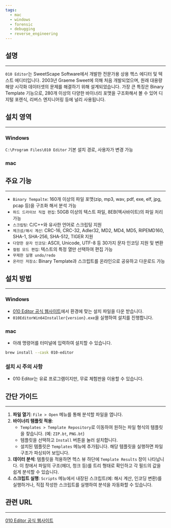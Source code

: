 ```yaml
---
tags:
  - mac
  - windows
  - forensic
  - debugging
  - reverse_engineering
---
```

## 설명
---
`010 Editor`는 SweetScape Software에서 개발한 전문가용 상용 헥스 에디터 및 텍스트 에디터입니다. 2003년 Graeme Sweet에 의해 처음 개발되었으며, 원래 대용량 해양 시각화 데이터셋의 문제를 해결하기 위해 설계되었습니다. 가장 큰 특징은 Binary Template 기능으로, 280개 이상의 다양한 바이너리 포맷을 구조화해서 볼 수 있어 디지털 포렌식, 리버스 엔지니어링 등에 널리 사용됩니다.

## 설치 영역
---
### Windows
`C:\Program Files\010 Editor` 기본 설치 경로, 사용자가 변경 가능

### mac


## 주요 기능
---
- `Binary Tempalte`: 160개 이상의 파일 포맷(zip, mp3, wav, pdf, exe, elf, jpg, pcap 등)을 구조화 해서 분석 가능
- `하드 드라이브 직접 편집`: 50GB 이상의 텍스트 파일, 8EB(엑사바이트)의 파일 처리 가능
- `스크립팅`: C/C++와 유사한 언어로 스크립팅 지원
- `체크섬/해시 계산`: CRC-16, CRC-32, Adler32, MD2, MD4, MD5, RIPEMD160, SHA-1, SHA-256, SHA-512, TIGER 지원
- `다양한 문자 인코딩`:  ASCII, Unicode, UTF-8 등 30가지 문자 인코딩 지원 및 변환
- `컬럼 모드 편집`: 텍스트의 특정 열만 선택하여 편집 가능
- `무제한 실행 undo/redo`
- `온라인 저장소`: Binary Template과 스크립트를 온라인으로 공유하고 다운로드 가능

## 설치 방법
---
### Windows
- [010 Editor 공식 웹사이트](https://www.sweetscape.com/download/010editor/)에서 환경에 맞는 설치 파일을 다운 받습니다.
- `010EditorWin64Installer{version}.exe`을 실행하여 설치를 진행합니다.
### mac
- 아래 명령어를 터미널에 입력하여 설치할 수 있습니다.
```sh
brew install --cask 010-editor
```

### 설치 시 주의 사항
- 010 Editor는 유료 프로그램이지만, 무료 체험판을 이용할 수 있습니다. 
## 간단 가이드
---
1.  **파일 열기**: `File > Open` 메뉴를 통해 분석할 파일을 엽니다.
2.  **바이너리 템플릿 적용**:
    *   `Templates > Template Repository`로 이동하여 원하는 파일 형식의 템플릿을 찾습니다. (예: `ZIP.bt`, `PNG.bt`)
    *   템플릿을 선택하고 `Install` 버튼을 눌러 설치합니다.
    *   설치된 템플릿은 `Templates` 메뉴에 추가됩니다. 해당 템플릿을 실행하면 파일 구조가 파싱되어 보입니다.
3.  **데이터 분석**: 템플릿을 적용하면 헥스 뷰 하단에 `Template Results` 창이 나타납니다. 이 창에서 파일의 구조(헤더, 청크 등)를 트리 형태로 확인하고 각 필드의 값을 쉽게 분석할 수 있습니다.
4.  **스크립트 실행**: `Scripts` 메뉴에서 내장된 스크립트(예: 해시 계산, 인코딩 변환)를 실행하거나, 직접 작성한 스크립트를 실행하여 분석을 자동화할 수 있습니다.


## 관련 URL
---
[010 Editor 공식 웹사이트](https://www.sweetscape.com/download/010editor/)